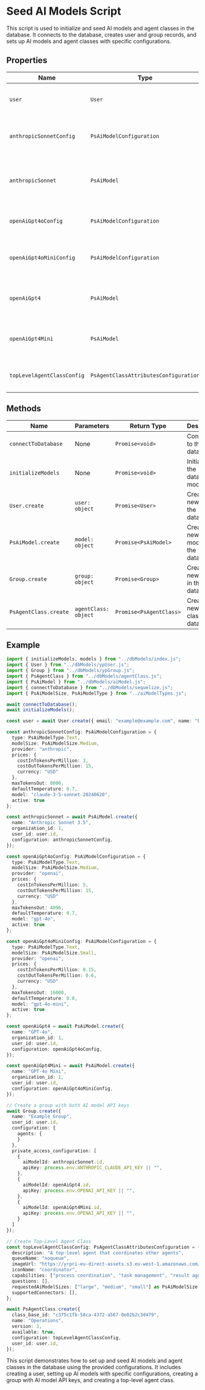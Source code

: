 # Seed AI Models Script

This script is used to initialize and seed AI models and agent classes in the database. It connects to the database, creates user and group records, and sets up AI models and agent classes with specific configurations.

## Properties

| Name                        | Type                        | Description                                                                 |
|-----------------------------|-----------------------------|-----------------------------------------------------------------------------|
| `user`                      | `User`                      | The user object created in the database.                                    |
| `anthropicSonnetConfig`     | `PsAiModelConfiguration`    | Configuration for the Anthropic Sonnet AI model.                            |
| `anthropicSonnet`           | `PsAiModel`                 | The Anthropic Sonnet AI model created in the database.                      |
| `openAiGpt4oConfig`         | `PsAiModelConfiguration`    | Configuration for the OpenAI GPT-4o AI model.                               |
| `openAiGpt4oMiniConfig`     | `PsAiModelConfiguration`    | Configuration for the OpenAI GPT-4o Mini AI model.                          |
| `openAiGpt4`                | `PsAiModel`                 | The OpenAI GPT-4o AI model created in the database.                         |
| `openAiGpt4Mini`            | `PsAiModel`                 | The OpenAI GPT-4o Mini AI model created in the database.                    |
| `topLevelAgentClassConfig`  | `PsAgentClassAttributesConfiguration` | Configuration for the top-level agent class.                                |

## Methods

| Name                   | Parameters        | Return Type | Description                                                                 |
|------------------------|-------------------|-------------|-----------------------------------------------------------------------------|
| `connectToDatabase`    | None              | `Promise<void>` | Connects to the database.                                                   |
| `initializeModels`     | None              | `Promise<void>` | Initializes the database models.                                            |
| `User.create`          | `user: object`    | `Promise<User>` | Creates a new user in the database.                                         |
| `PsAiModel.create`     | `model: object`   | `Promise<PsAiModel>` | Creates a new AI model in the database.                                     |
| `Group.create`         | `group: object`   | `Promise<Group>` | Creates a new group in the database.                                        |
| `PsAgentClass.create`  | `agentClass: object` | `Promise<PsAgentClass>` | Creates a new agent class in the database.                                  |

## Example

```typescript
import { initializeModels, models } from "../dbModels/index.js";
import { User } from "../dbModels/ypUser.js";
import { Group } from "../dbModels/ypGroup.js";
import { PsAgentClass } from "../dbModels/agentClass.js";
import { PsAiModel } from "../dbModels/aiModel.js";
import { connectToDatabase } from "../dbModels/sequelize.js";
import { PsAiModelSize, PsAiModelType } from "../aiModelTypes.js";

await connectToDatabase();
await initializeModels();

const user = await User.create({ email: "example@example.com", name: "Example User" });

const anthropicSonnetConfig: PsAiModelConfiguration = {
  type: PsAiModelType.Text,
  modelSize: PsAiModelSize.Medium,
  provider: "anthropic",
  prices: {
    costInTokensPerMillion: 3,
    costOutTokensPerMillion: 15,
    currency: "USD"
  },
  maxTokensOut: 8000,
  defaultTemperature: 0.7,
  model: "claude-3-5-sonnet-20240620",
  active: true
};

const anthropicSonnet = await PsAiModel.create({
  name: "Anthropic Sonnet 3.5",
  organization_id: 1,
  user_id: user.id,
  configuration: anthropicSonnetConfig,
});

const openAiGpt4oConfig: PsAiModelConfiguration = {
  type: PsAiModelType.Text,
  modelSize: PsAiModelSize.Medium,
  provider: "openai",
  prices: {
    costInTokensPerMillion: 5,
    costOutTokensPerMillion: 15,
    currency: "USD"
  },
  maxTokensOut: 4096,
  defaultTemperature: 0.7,
  model: "gpt-4o",
  active: true
};

const openAiGpt4oMiniConfig: PsAiModelConfiguration = {
  type: PsAiModelType.Text,
  modelSize: PsAiModelSize.Small,
  provider: "openai",
  prices: {
    costInTokensPerMillion: 0.15,
    costOutTokensPerMillion: 0.6,
    currency: "USD"
  },
  maxTokensOut: 16000,
  defaultTemperature: 0.0,
  model: "gpt-4o-mini",
  active: true
};

const openAiGpt4 = await PsAiModel.create({
  name: "GPT-4o",
  organization_id: 1,
  user_id: user.id,
  configuration: openAiGpt4oConfig,
});

const openAiGpt4Mini = await PsAiModel.create({
  name: "GPT-4o Mini",
  organization_id: 1,
  user_id: user.id,
  configuration: openAiGpt4oMiniConfig,
});

// Create a group with both AI model API keys
await Group.create({
  name: "Example Group",
  user_id: user.id,
  configuration: {
    agents: {
    }
  },
  private_access_configuration: [
    {
      aiModelId: anthropicSonnet.id,
      apiKey: process.env.ANTHROPIC_CLAUDE_API_KEY || "",
    },
    {
      aiModelId: openAiGpt4.id,
      apiKey: process.env.OPENAI_API_KEY || "",
    },
    {
      aiModelId: openAiGpt4Mini.id,
      apiKey: process.env.OPENAI_API_KEY || "",
    }
  ]
});

// Create Top-Level Agent Class
const topLevelAgentClassConfig: PsAgentClassAttributesConfiguration = {
  description: "A top-level agent that coordinates other agents",
  queueName: "noqueue",
  imageUrl: "https://yrpri-eu-direct-assets.s3.eu-west-1.amazonaws.com/topLevelAgent.png",
  iconName: "coordinator",
  capabilities: ["process coordination", "task management", "result aggregation"],
  questions: [],
  requestedAiModelSizes: ["large", "medium", "small"] as PsAiModelSize[],
  supportedConnectors: [],
};

await PsAgentClass.create({
  class_base_id: "c375c1fb-58ca-4372-a567-0e02b2c3d479",
  name: "Operations",
  version: 1,
  available: true,
  configuration: topLevelAgentClassConfig,
  user_id: user.id,
});
```

This script demonstrates how to set up and seed AI models and agent classes in the database using the provided configurations. It includes creating a user, setting up AI models with specific configurations, creating a group with AI model API keys, and creating a top-level agent class.